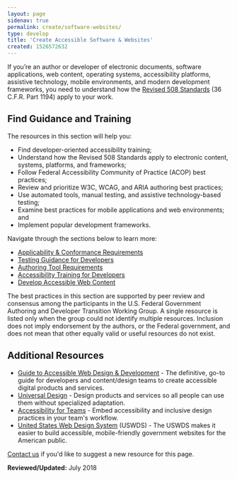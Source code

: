 ```yaml
---
layout: page
sidenav: true
permalink: create/software-websites/
type: develop
title: 'Create Accessible Software & Websites'
created: 1526572632
---
```


If you’re an author or developer of electronic documents, software applications, web content, operating systems, accessibility platforms, assistive technology, mobile environments, and modern development frameworks, you need to understand how the [Revised 508 Standards][1] (36 C.F.R. Part 1194) apply to your work.

## Find Guidance and Training

The resources in this section will help you:

  * Find developer-oriented accessibility training;
  * Understand how the Revised 508 Standards apply to electronic content, systems, platforms, and frameworks;
  * Follow Federal Accessibility Community of Practice (ACOP) best practices;
  * Review and prioritize W3C, WCAG, and ARIA authoring best practices;
  * Use automated tools, manual testing, and assistive technology-based testing;
  * Examine best practices for mobile applications and web environments; and
  * Implement popular development frameworks.

Navigate through the sections below to learn more:

  * [Applicability & Conformance Requirements][2] 
  * [Testing Guidance for Developers][3] 
  * [Authoring Tool Requirements][4] 
  * [Accessibility Training for Developers][5] 
  * [Develop Accessible Web Content][6] 

The best practices in this section are supported by peer review and consensus among the participants in the U.S. Federal Government Authoring and Developer Transition Working Group. A single resource is listed only when the group could not identify multiple resources. Inclusion does not imply endorsement by the authors, or the Federal government, and does not mean that other equally valid or useful resources do not exist.

## Additional Resources

  * [Guide to Accessible Web Design & Development][7] - The definitive, go-to guide for developers and content/design teams to create accessible digital products and services.
  * [Universal Design][8] - Design products and services so all people can use them without specialized adaptation.&nbsp;
  * [Accessibility for Teams][9] - Embed accessibility and inclusive design practices in your team's workflow.&nbsp;
  * [United States Web Design System][10] (USWDS) - The USWDS makes it easier to build accessible, mobile-friendly government websites for the American public.

[Contact us][11] if you'd like to suggest a new resource for this page.

  
**Reviewed/Updated:** July 2018

&nbsp;

 [1]: https://www.access-board.gov/guidelines-and-standards/communications-and-it/about-the-ict-refresh/final-rule/text-of-the-standards-and-guidelines
 [2]: /create/applicability-conformance
 [3]: /create/testing-for-developers
 [4]: /create/authoring-tools
 [5]: /create/developer-training
 [6]: /create/web-content
 [7]: /content/guide-accessible-web-design-development
 [8]: https://section508.gov/create/universal-design
 [9]: https://accessibility.digital.gov/
 [10]: https://designsystem.digital.gov/
 [11]: /contact-us